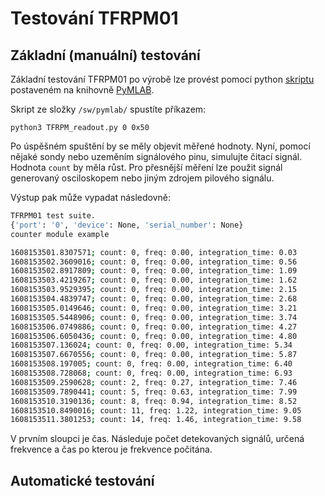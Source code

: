 # Testování TFRPM01


## Základní (manuální) testování
Základní testování TFRPM01 po výrobě lze provést pomocí python [skriptu](/sw/pymlab/TFRPM_readout.py) postaveném na knihovně [PyMLAB](https://github.com/MLAB-project/pymlab). 


Skript ze složky `/sw/pymlab/` spustíte příkazem:

```
python3 TFRPM_readout.py 0 0x50
```

Po úspěšném spuštění by se měly objevit měřené hodnoty. Nyní, pomocí nějaké sondy nebo uzeměním signálového pinu, simulujte čitací signál. Hodnota `count` by měla růst. Pro přesnější měření lze použit signál generovaný osciloskopem nebo jiným zdrojem pilového signálu. 


Výstup pak může vypadat následovně: 

```bash
TFRPM01 test suite.
{'port': '0', 'device': None, 'serial_number': None}
counter module example 

1608153501.8307571; count: 0, freq: 0.00, integration_time: 0.03
1608153502.3609016; count: 0, freq: 0.00, integration_time: 0.56
1608153502.8917809; count: 0, freq: 0.00, integration_time: 1.09
1608153503.4219267; count: 0, freq: 0.00, integration_time: 1.62
1608153503.9529395; count: 0, freq: 0.00, integration_time: 2.15
1608153504.4839747; count: 0, freq: 0.00, integration_time: 2.68
1608153505.0149646; count: 0, freq: 0.00, integration_time: 3.21
1608153505.5448906; count: 0, freq: 0.00, integration_time: 3.74
1608153506.0749886; count: 0, freq: 0.00, integration_time: 4.27
1608153506.6050436; count: 0, freq: 0.00, integration_time: 4.80
1608153507.136024; count: 0, freq: 0.00, integration_time: 5.34
1608153507.6670556; count: 0, freq: 0.00, integration_time: 5.87
1608153508.197005; count: 0, freq: 0.00, integration_time: 6.40
1608153508.728068; count: 0, freq: 0.00, integration_time: 6.93
1608153509.2590628; count: 2, freq: 0.27, integration_time: 7.46
1608153509.7890441; count: 5, freq: 0.63, integration_time: 7.99
1608153510.3190136; count: 8, freq: 0.94, integration_time: 8.52
1608153510.8490016; count: 11, freq: 1.22, integration_time: 9.05
1608153511.3801253; count: 14, freq: 1.46, integration_time: 9.58
```

V prvním sloupci je čas. Následuje počet detekovaných signálů, určená frekvence a čas po kterou je frekvence počitána. 


## Automatické testování

